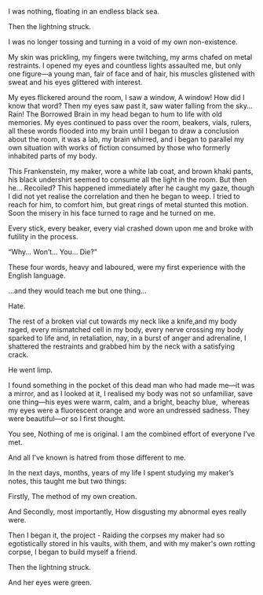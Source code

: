 I was nothing, floating in an endless black sea.

Then the lightning struck.

I was no longer tossing and turning in a void of my own non-existence.

My skin was prickling, my fingers were twitching, my arms chafed on metal restraints. I opened my eyes and countless lights assaulted me, but only one figure—a young man, fair of face and of hair, his muscles glistened with sweat and his eyes glittered with interest.

My eyes flickered around the room, I saw a window, A window! How did I know that word? Then my eyes saw past it, saw water falling from the sky… Rain! The Borrowed Brain in my head began to hum to life with old memories. My eyes continued to pass over the room, beakers, vials, rulers, all these words flooded into my brain until I began to draw a conclusion about the room, it was a lab, my brain whirred, and i began to parallel my own situation with works of fiction consumed by those who formerly inhabited parts of my body. 

This Frankenstein, my maker, wore a white lab coat, and brown khaki pants, his black undershirt seemed to consume all the light in the room. But then he… Recoiled? This happened immediately after he caught my gaze, though I did not yet realise the correlation and then he began to weep. I tried to reach for him, to comfort him, but great rings of metal stunted this motion. Soon the misery in his face turned to rage and he turned on me.

Every stick, every beaker, every vial crashed down upon me and broke with futility in the process.

“Why… Won’t… You… Die?”

These four words, heavy and laboured, were my first experience with the English language.

…and they would teach me but one thing…

Hate.

The rest of a broken vial cut towards my neck like a knife,and my body raged, every mismatched cell in my body, every nerve crossing my body sparked to life and, in retaliation, nay, in a burst of anger and adrenaline, I shattered the restraints and grabbed him by the neck with a satisfying crack.

He went limp.

I found something in the pocket of this dead man who had made me—it was a mirror, and as I looked at it, I realised my body was not so unfamiliar, save one thing—his eyes were warm, calm, and a bright, beachy blue,  whereas my eyes were a fluorescent orange and wore an undressed sadness. They were beautiful—or so I first thought.

You see, Nothing of me is original. I am the combined effort of everyone I’ve met.

And all I've known is hatred from those different to me.

In the next days, months, years of my life I spent studying my maker’s notes, this taught me but two things:

Firstly, The method of my own creation.

And Secondly, most importantly, How disgusting my abnormal eyes really were.

Then I began it, the project - Raiding the corpses my maker had so egotistically stored in his vaults, with them, and with my maker's own rotting corpse, I began to build myself a friend.

Then the lightning struck.

And her eyes were green.

